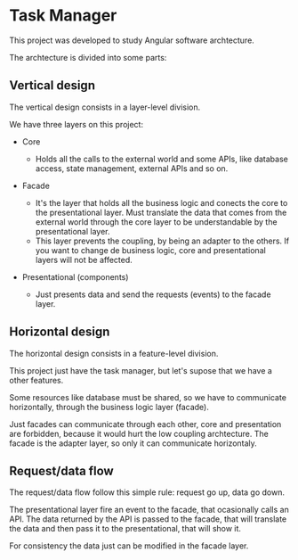 # Task Manager

This project was developed to study Angular software archtecture.

The archtecture is divided into some parts:

## Vertical design

The vertical design consists in a layer-level division.

We have three layers on this project:

- Core
    - Holds all the calls to the external world and some APIs, like database access, state management, external APIs and so on.
    
- Facade
    - It's the layer that holds all the business logic and conects the core to the presentational layer. Must translate the data that comes from the external world through the core layer to be understandable by the presentational layer.
    - This layer prevents the coupling, by being an adapter to the others. If you want to change de business logic, core and presentational layers will not be affected.

- Presentational (components)
    - Just presents data and send the requests (events) to the facade layer.

## Horizontal design

The horizontal design consists in a feature-level division.

This project just have the task manager, but let's supose that we have a other features.

Some resources like database must be shared, so we have to communicate horizontally, through the business logic layer (facade).

Just facades can communicate through each other, core and presentation are forbidden, because it would hurt the low coupling archtecture. The facade is the adapter layer, so only it can communicate horizontaly.

## Request/data flow

The request/data flow follow this simple rule: request go up, data go down.

The presentational layer fire an event to the facade, that ocasionally calls an API.
The data returned by the API is passed to the facade, that will translate the data and then pass it to the presentational, that will show it.

For consistency the data just can be modified in the facade layer.